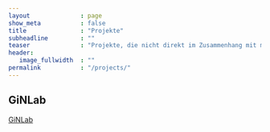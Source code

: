 ```yaml
---
layout              : page
show_meta           : false
title               : "Projekte"
subheadline         : ""
teaser              : "Projekte, die nicht direkt im Zusammenhang mit meiner Doktorarbeit stehen."
header:
   image_fullwidth  : ""
permalink           : "/projects/"
---
```


## GiNLab

<a href="https://www.germanistik-im-netz.de/ginlab/">GiNLab</a>

